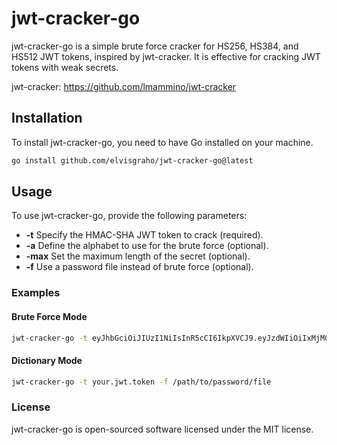 # jwt-cracker-go

jwt-cracker-go is a simple brute force cracker for HS256, HS384, and HS512 JWT tokens, inspired by jwt-cracker. It is effective for cracking JWT tokens with weak secrets.

jwt-cracker: https://github.com/lmammino/jwt-cracker

## Installation

To install jwt-cracker-go, you need to have Go installed on your machine.

```sh
go install github.com/elvisgraho/jwt-cracker-go@latest
```

## Usage

To use jwt-cracker-go, provide the following parameters:

* **-t** Specify the HMAC-SHA JWT token to crack (required).
* **-a** Define the alphabet to use for the brute force (optional).
* **-max** Set the maximum length of the secret (optional).
* **-f** Use a password file instead of brute force (optional).

### Examples

#### Brute Force Mode

```sh
jwt-cracker-go -t eyJhbGciOiJIUzI1NiIsInR5cCI6IkpXVCJ9.eyJzdWIiOiIxMjM0NTY3ODkwIiwibmFtZSI6IkpvaG4gRG9lIiwiaWF0IjoxNTE2MjM5MDIyfQ.5mhBHqs5_DTLdINd9p5m7ZJ6XD0Xc55kIaCRY5r6HRA -a "abcdefghijklmnopqrstuvwxyz" -max 8
```

#### Dictionary Mode

```sh
jwt-cracker-go -t your.jwt.token -f /path/to/password/file
```

### License

jwt-cracker-go is open-sourced software licensed under the MIT license.